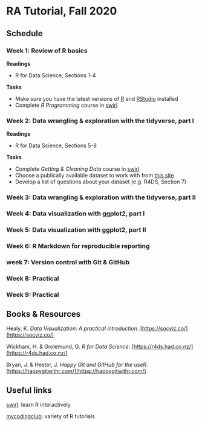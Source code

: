 # RA Tutorial, Fall 2020

## Schedule

### Week 1: Review of R basics

**Readings**
- R for Data Science, Sections 1-4

**Tasks**
- Make sure you have the latest versions of [R](https://www.r-project.org/) and [RStudio](https://rstudio.com/products/rstudio/) installed
- Complete *R Programming* course in [swirl](https://swirlstats.com/students.html)

### Week 2: Data wrangling & exploration with the tidyverse, part I

**Readings**
- R for Data Science, Sections 5-8

**Tasks**
- Complete *Getting & Cleaning Data* course in [swirl](https://swirlstats.com/students.html)
- Choose a publically available dataset to work with from [this site](http://archive.ics.uci.edu/ml/datasets.php?format=&task=&att=&area=&numAtt=&numIns=&type=&sort=taskDown&view=table)
- Develop a list of questions about your dataset (e.g. R4DS, Section 7)

### Week 3: Data wrangling & exploration with the tidyverse, part II

### Week 4: Data visualization with ggplot2, part I

### Week 5: Data visualization with ggplot2, part II

### Week 6: R Markdown for reproducible reporting

### week 7: Version control with Git & GitHub

### Week 8: Practical

### Week 9: Practical

## Books & Resources

Healy, K. *Data Visualization: A practical introduction*. [https://socviz.co/](https://socviz.co/)

Wickham, H. & Grolemund, G. *R for Data Science*. [https://r4ds.had.co.nz/](https://r4ds.had.co.nz/)

Bryan, J. & Hester, J. *Happy Git and GitHub for the useR*. [https://happygitwithr.com/](https://happygitwithr.com/)

## Useful links

[swirl](https://swirlstats.com/students.html): learn R interactively

[mycodingclub](https://ourcodingclub.github.io/tutorials.html): variety of R tutorials
